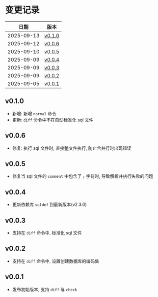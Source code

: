 # 变更记录

| 日期 | 版本 |
| ---- | ---- |
| 2025-09-13 | [v0.1.0](#v010) |
| 2025-09-12 | [v0.0.6](#v006) |
| 2025-09-10 | [v0.0.5](#v005) |
| 2025-09-09 | [v0.0.4](#v004) |
| 2025-09-09 | [v0.0.3](#v003) |
| 2025-09-09 | [v0.0.2](#v002) |
| 2025-09-05 | [v0.0.1](#v001) |

## v0.1.0
* 新增: 新增 `normal` 命令
* 更新: `diff` 命令中不在自动标准化 sql 文件

## v0.0.6
* 修复: 执行 sql 文件时, 直接整文件执行, 防止合并行时出现错误

## v0.0.5
* 修复当 sql 文件的 `comment` 中包含了 `;` 字符时, 导致解析并执行失败的问题

## v0.0.4
* 更新依赖库 `sqldef` 到最新版本(v2.3.0)

## v0.0.3
* 支持在 `diff` 命令中, 标准化 sql 文件

## v0.0.2
* 支持在 `diff` 命令中, 设置创建数据库的编码集

## v0.0.1
* 发布初始版本, 支持 `diff` 与 `check`
